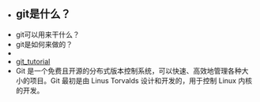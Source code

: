 - git是什么？
	-
- git可以用来干什么？
- git是如何来做的？
-
- [git_tutorial](https://www.tutorialspoint.com/git/index.htm)
- Git 是一个免费且开源的分布式版本控制系统，可以快速、高效地管理各种大小的项目。Git 最初是由 Linus Torvalds 设计和开发的，用于控制 Linux 内核的开发。
